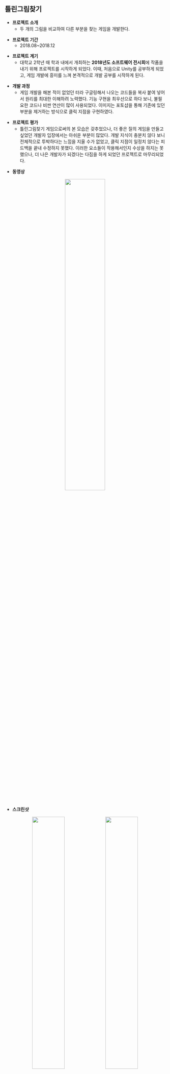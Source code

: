 ## 틀린그림찾기
+ **프로젝트 소개**
  + 두 개의 그림을 비교하여 다른 부분을 찾는 게임을 개발한다.
  
- **프로젝트 기간**
  - 2018.08~2018.12
  
+ **프로젝트 계기**
  + 대학교 2학년 때 학과 내에서 개최하는 **2018년도 소프트웨어 전시회**에 작품을 내기 위해 프로젝트를 시작하게 되었다. 이때, 처음으로 Unity를 공부하게 되었고, 게임 개발에 흥미를 느껴 본격적으로 개발 공부를 시작하게 된다.
  
- **개발 과정**
  - 게임 개발을 해본 적이 없었던 터라 구글링해서 나오는 코드들을 복사 붙여 넣어서 원리를 최대한 이해하려 노력했다. 기능 구현을 최우선으로 하다 보니, 불필요한 코드나 비싼 연산이 많이 사용되었다. 이미지는 포토샵을 통해 기존에 있던 부분을 제거하는 방식으로 클릭 지점을 구현하였다.
  
+ **프로젝트 평가**
  + 틀린그림찾기 게임으로써의 본 모습은 갖추었으나, 더 좋은 질의 게임을 만들고 싶었던 개발자 입장에서는 아쉬운 부분이 많았다. 개발 지식이 충분치 않다 보니 전체적으로 투박하다는 느낌을 지울 수가 없었고, 클릭 지점이 일정치 않다는 피드백을 끝내 수정하지 못했다. 이러한 요소들이 작용해서인지 수상을 하지는 못했으나, 더 나은 개발자가 되겠다는 다짐을 하게 되었던 프로젝트로 마무리되었다.

- **동영상**
<div align="center">
  <a href="https://youtu.be/RY-BMeURcVA"><img width="50%" height="50%" src="https://user-images.githubusercontent.com/60832219/208252669-87c38259-27ec-4153-9ac4-560d40d64846.png"/></a>
</div>

+ **스크린샷**
<div align="center"> 
<img width="45%" height="45%" src="https://user-images.githubusercontent.com/60832219/208251026-9e0fef13-3928-493c-979d-d34fd12f0074.png"/>
<img width="45%" height="45%" src="https://user-images.githubusercontent.com/60832219/208251200-986bfcb9-a2a8-4d1b-baa9-1c52173e8081.png"/>
<img width="45%" height="45%" src="https://user-images.githubusercontent.com/60832219/208251231-d1842f09-0084-436e-9a93-a65adc95b9dc.png"/>
<img width="45%" height="45%" src="https://user-images.githubusercontent.com/60832219/208251252-6bc7a149-bb1e-4678-ad77-0535fc4b3a13.png"/>
<img width="45%" height="45%" src="https://user-images.githubusercontent.com/60832219/208251257-997ed299-f397-496c-bedd-7fe7aafd46c7.png"/>
</div>

